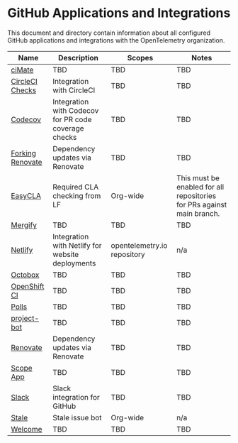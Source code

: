 # GitHub Applications and Integrations

This document and directory contain information about all configured GitHub
applications and integrations with the OpenTelemetry organization.

| Name             | Description                                          | Scopes                      | Notes                                                                  |
|------------------|------------------------------------------------------|-----------------------------|------------------------------------------------------------------------|
| [ciMate](https://github.com/apps/cimate)           | TBD                                                  | TBD                         | TBD                                                                    |
| [CircleCI Checks](https://github.com/apps/circleci-checks)  | Integration with CircleCI                            | TBD                         | TBD                                                                    |
| [Codecov](https://github.com/apps/codecov)          | Integration with Codecov for PR code coverage checks | TBD                         | TBD                                                                    |
| [Forking Renovate](https://github.com/apps/forking-renovate) | Dependency updates via Renovate                       | TBD                         | TBD                                                                    |
| [EasyCLA](https://github.com/apps/linux-foundation-easycla)          | Required CLA checking from LF                        | Org-wide                    | This must be enabled for all repositories for PRs against main branch. |
| [Mergify](https://github.com/apps/mergify)          | TBD                                                  | TBD                         | TBD                                                                    |
| [Netlify](https://github.com/apps/netlify)          | Integration with Netlify for website deployments     | opentelemetry.io repository | n/a                                                                    |
| [Octobox](https://github.com/apps/octobox)          | TBD                                                  | TBD                         | TBD                                                                    |
| [OpenShift CI ](https://github.com/apps/openshift-ci)    | TBD                                                  | TBD                         | TBD                                                                    |
| [Polls](https://github.com/apps/polls)            | TBD                                                  | TBD                         | TBD                                                                    |
| [project-bot](https://github.com/apps/project-bot)      | TBD                                                  | TBD                         | TBD                                                                    |
| [Renovate](https://github.com/apps/renovate)         | Dependency updates via Renovate                       | TBD                         | TBD                                                                    |
| [Scope App](https://github.com/apps/scope-app)        | TBD                                                  | TBD                         | TBD                                                                    |
| [Slack](https://github.com/apps/slack)            | Slack integration for GitHub                         | TBD                         | TBD                                                                    |
| [Stale](https://github.com/apps/stale)            | Stale issue bot                                      | Org-wide                    | n/a                                                                    |
| [Welcome](https://github.com/apps/welcome)          | TBD                                                  | TBD                         | TBD                                                                    |